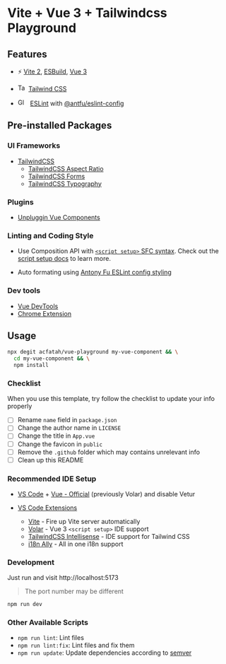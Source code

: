 # Vite + Vue 3 + Tailwindcss Playground

## Features

- ⚡️ [Vite 2](https://github.com/vitejs/vite), [ESBuild](https://github.com/evanw/esbuild), [Vue 3](https://github.com/vuejs/vue-next)

- <img src="https://th.bing.com/th?id=ODLS.095f9b22-a70b-47ed-bdb1-070466f08dc4&w=32&h=32&qlt=90&pcl=fffffa&o=6&pid=1.2" height="16" width="16" alt="Tailwindcss Icon" class="rms_img" data-bm="42">&nbsp; [Tailwind CSS](https://tailwindcss.com/)

- <img src="https://th.bing.com/th?id=ODLS.3408c44a-9dc6-431c-ab53-7985c9dee8e7&amp;w=32&amp;h=32&amp;qlt=90&amp;pcl=fffffa&amp;o=6&amp;pid=1.2" height="16" width="16" alt="Global web icon" class="rms_img" data-bm="52"> &nbsp; [ESLint](https://eslint.org/) with [@antfu/eslint-config](https://github.com/antfu/eslint-config)

## Pre-installed Packages

### UI Frameworks

- [TailwindCSS](https://tailwindcss.com/)
  - [TailwindCSS Aspect Ratio](https://github.com/tailwindlabs/tailwindcss-aspect-ratio)
  - [TailwindCSS Forms](https://github.com/tailwindlabs/tailwindcss-forms)
  - [TailwindCSS Typography](https://github.com/tailwindlabs/tailwindcss-typography)

### Plugins

- [Unpluggin Vue Components](https://github.com/unplugin/unplugin-vue-components)

### Linting and Coding Style

- Use Composition API with [`<script setup>` SFC syntax](https://github.com/vuejs/rfcs/pull/227). Check out the [script setup docs](https://v3.vuejs.org/api/sfc-script-setup.html#sfc-script-setup) to learn more.

- Auto formating using [Antony Fu ESLint config styling](https://github.com/antfu/eslint-config?tab=readme-ov-file#antfueslint-config)

### Dev tools

- [Vue DevTools](https://devtools-next.vuejs.org/)
- [Chrome Extension](https://chromewebstore.google.com/detail/vuejs-devtools/iaajmlceplecbljialhhkmedjlpdblhp)

## Usage

```bash
npx degit acfatah/vue-playground my-vue-component && \
  cd my-vue-component && \
  npm install
```

### Checklist

When you use this template, try follow the checklist to update your info properly

- [ ] Rename `name` field in `package.json`
- [ ] Change the author name in `LICENSE`
- [ ] Change the title in `App.vue`
- [ ] Change the favicon in `public`
- [ ] Remove the `.github` folder which may contains unrelevant info
- [ ] Clean up this README

### Recommended IDE Setup

- [VS Code](https://code.visualstudio.com/) + [Vue - Official](https://marketplace.visualstudio.com/items?itemName=Vue.volar) (previously Volar) and disable Vetur

- [VS Code Extensions](./.vscode/extensions.json)
  - [Vite](https://marketplace.visualstudio.com/items?itemName=antfu.vite) - Fire up Vite server automatically
  - [Volar](https://marketplace.visualstudio.com/items?itemName=johnsoncodehk.volar) - Vue 3 `<script setup>` IDE support
  - [TailwindCSS Intellisense](https://marketplace.visualstudio.com/items?itemName=bradlc.vscode-tailwindcss) - IDE support for Tailwind CSS
  - [i18n Ally](https://marketplace.visualstudio.com/items?itemName=lokalise.i18n-ally) - All in one i18n support

### Development

Just run and visit http://localhost:5173

> The port number may be different

```bash
npm run dev
```

### Other Available Scripts

- `npm run lint`: Lint files
- `npm run lint:fix`: Lint files and fix them
- `npm run update`: Update dependencies according to [semver](https://semver.org/)
